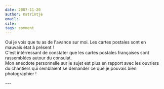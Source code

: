 ```yaml
---
date: 2007-11-20
author: Katrintje
email: 
site: 
tags: comment
---
```


<p>Oui je vois que tu as de l'avance sur moi. Les cartes postales sont en mauvais état à présent !<br />
C'est intérressant de constater que les cartes postales françaises sont rassemblées autour du consulat.<br />
Mon anecdote personnelle sur le sujet est plus en rapport avec les ouvriers du chantiers qui semblaient se demander ce que je pouvais bien photographier !</p>
---